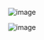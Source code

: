 
![image](https://github.com/user-attachments/assets/ceb816d4-87a0-4a0e-82be-8c314b5b88c7)


![image](https://github.com/user-attachments/assets/6fa259d5-5f1b-4e2e-891a-5cd51265894b)
